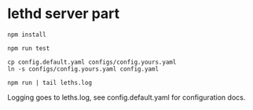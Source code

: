 # lethd server part

```
npm install

npm run test

cp config.default.yaml configs/config.yours.yaml
ln -s configs/config.yours.yaml config.yaml

npm run | tail leths.log
```

Logging goes to leths.log, see config.default.yaml for configuration docs.